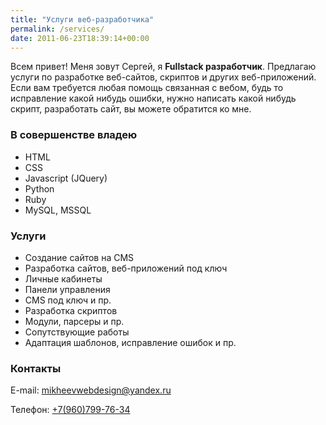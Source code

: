 ```yaml
---
title: "Услуги веб-разработчика"
permalink: /services/
date: 2011-06-23T18:39:14+00:00
---
```


Всем привет! Меня зовут Сергей, я **Fullstack разработчик**. Предлагаю услуги по разработке веб-сайтов, скриптов и других веб-приложений.
Если вам требуется любая помощь связанная с вебом, будь то исправление какой нибудь ошибки, нужно написать какой нибудь скрипт, разработать сайт, 
вы можете обратится ко мне.

### В совершенстве владею
- HTML
- CSS
- Javascript (JQuery)
- Python
- Ruby
- MySQL, MSSQL

### Услуги
- Создание сайтов на CMS
- Разработка сайтов, веб-приложений под ключ
- Личные кабинеты
- Панели управления
- CMS под ключ и пр.
- Разработка скриптов
- Модули, парсеры и пр.
- Сопутствующие работы
- Адаптация шаблонов, исправление ошибок и пр.

### Контакты
E-mail: [mikheevwebdesign@yandex.ru](mailto:mikheevwebdesign@yandex.ru)

Телефон: [+7(960)799-76-34](89607997634)
